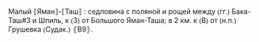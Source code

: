 ---
---

Малый ⟦Яман⟧-⟦Таш⟧
: седловина с поляной и рощей между ⦅гг.⦆ Бака-Таш#3 и Шпиль, к ⦅З⦆ от Большого Яман-Таша; в 2 км. к ⦅В⦆ от ⦅н.п.⦆ Грушевка ⦅Судак.⦆ ⦃В9⦄.
